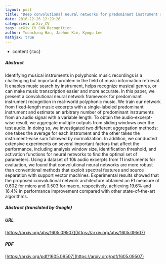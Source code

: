 ```yaml
---
layout: post
title: "Deep convolutional neural networks for predominant instrument recognition in polyphonic music"
date: 2016-12-26 12:29:26
categories: arXiv_CV
tags: arXiv_CV CNN Recognition
author: Yoonchang Han, Jaehun Kim, Kyogu Lee
mathjax: true
---
```


* content
{:toc}

##### Abstract
Identifying musical instruments in polyphonic music recordings is a challenging but important problem in the field of music information retrieval. It enables music search by instrument, helps recognize musical genres, or can make music transcription easier and more accurate. In this paper, we present a convolutional neural network framework for predominant instrument recognition in real-world polyphonic music. We train our network from fixed-length music excerpts with a single-labeled predominant instrument and estimate an arbitrary number of predominant instruments from an audio signal with a variable length. To obtain the audio-excerpt-wise result, we aggregate multiple outputs from sliding windows over the test audio. In doing so, we investigated two different aggregation methods: one takes the average for each instrument and the other takes the instrument-wise sum followed by normalization. In addition, we conducted extensive experiments on several important factors that affect the performance, including analysis window size, identification threshold, and activation functions for neural networks to find the optimal set of parameters. Using a dataset of 10k audio excerpts from 11 instruments for evaluation, we found that convolutional neural networks are more robust than conventional methods that exploit spectral features and source separation with support vector machines. Experimental results showed that the proposed convolutional network architecture obtained an F1 measure of 0.602 for micro and 0.503 for macro, respectively, achieving 19.6% and 16.4% in performance improvement compared with other state-of-the-art algorithms.

##### Abstract (translated by Google)


##### URL
[https://arxiv.org/abs/1605.09507](https://arxiv.org/abs/1605.09507)

##### PDF
[https://arxiv.org/pdf/1605.09507](https://arxiv.org/pdf/1605.09507)


